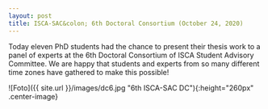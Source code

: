 ```yaml
---
layout: post
title: ISCA-SAC&colon; 6th Doctoral Consortium (October 24, 2020)
---
```

Today eleven PhD students had the chance to present their thesis work to a panel of experts at the 6th Doctoral Consortium of ISCA
Student Advisory Committee.
We are happy that students and experts from so many different time zones have gathered to make this possible!

![Foto]({{ site.url }}/images/dc6.jpg "6th ISCA-SAC DC"){:height="260px" .center-image}
